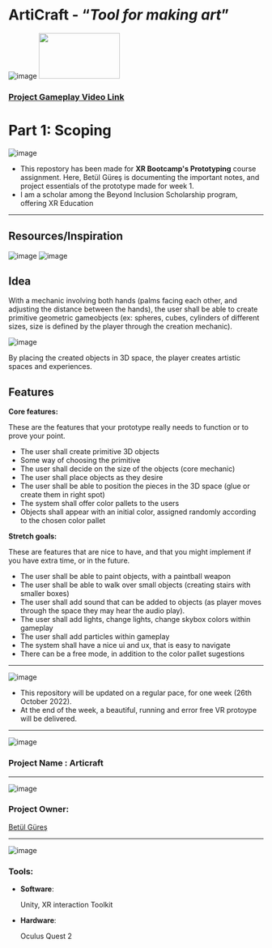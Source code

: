 # ArtiCraft - “*********************************************Tool for making art*********************************************”

![image](https://user-images.githubusercontent.com/60520606/159118728-18c1c14d-97fe-4682-a17f-e947543c4a59.png) <img src="https://user-images.githubusercontent.com/60520606/198984693-641f0ddd-d7be-4afc-ab11-1e6ced53c98e.gif" width="160" height="90">

### [Project Gameplay Video Link](https://www.youtube.com/watch?v=dhvavS9k8TM&ab_channel=bet%C3%BClg%C3%BCre%C5%9F)

# Part 1: Scoping

![image](https://user-images.githubusercontent.com/60520606/159128296-733f12f0-7c50-4bbb-aa16-22c3c055d897.png)

* This repostory has been made for **XR Bootcamp's Prototyping** course assignment. Here, Betül Güreş is documenting the important notes, and project essentials of the prototype made for week 1. 
* I am a scholar among the Beyond Inclusion Scholarship program, offering XR Education

***
## Resources/Inspiration

![image](https://user-images.githubusercontent.com/60520606/197388541-ef1f8ce6-e578-40fc-b730-8e223ea50fa5.png)             ![image](https://user-images.githubusercontent.com/60520606/197388547-4ac452e3-3265-4bde-a9cf-f618c4c436d4.png)

## Idea

With a mechanic involving both hands (palms facing each other, and adjusting the distance between the hands), the user shall be able to create primitive geometric gameobjects (ex: spheres, cubes, cylinders of different sizes, size is defined by the player through the creation mechanic). 

![image](https://user-images.githubusercontent.com/60520606/197388469-9d88a15c-814d-4209-b90b-fc7a1a593bc4.png)

By placing the created objects in 3D space, the player creates artistic spaces and experiences. 

## Features

**Core features:** 

These are the features that your prototype really needs to function or to prove your point.

- The user shall create primitive 3D objects
- Some way of choosing the primitive
- The user shall decide on the size of the objects (core mechanic)
- The user shall place objects as they desire
- The user shall be able to position the pieces in the 3D space (glue or create them in right spot)
- The system shall offer color pallets to the users
- Objects shall appear with an initial color, assigned randomly according to the chosen color pallet

**Stretch goals:** 

These are features that are nice to have, and that you might implement if you have extra time, or in the future.

- The user shall be able to paint objects, with a paintball weapon
- The user shall be able to walk over small objects (creating stairs with smaller boxes)
- The user shall add sound that can be added to objects (as player moves through the space they may hear the audio play).
- The user shall add lights, change lights, change skybox colors within gameplay
- The user shall add particles within gameplay
- The system shall have a nice ui and ux, that is easy to navigate
- There can be a free mode, in addition to the color pallet sugestions




***

![image](https://user-images.githubusercontent.com/60520606/159128271-92556441-6668-4fa6-a548-7519c0c5ad94.png)


* This repository will be updated on a regular pace, for one week (26th October 2022).
* At the end of the week, a beautiful, running and error free VR protoype will be delivered. 


***

![image](https://user-images.githubusercontent.com/60520606/159128215-1d3daa78-beee-49ce-a498-3fd2bf06664a.png)

### Project Name : Articraft

***

![image](https://user-images.githubusercontent.com/60520606/159128239-6a87b595-5976-4244-82cc-c11260967b71.png)


### Project Owner: 

[Betül Güreş](https://github.com/betty-gures)

***

![image](https://user-images.githubusercontent.com/60520606/159128452-a40a409f-35cd-4c27-8c0e-d7b51d2714e8.png)

### Tools:
- **Software**:

  Unity, XR interaction Toolkit
  
- **Hardware**: 

  Oculus Quest 2 





